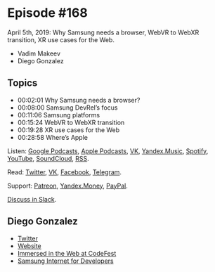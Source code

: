 # Episode #168

April 5th, 2019: Why Samsung needs a browser, WebVR to WebXR transition, XR use cases for the Web.

- Vadim Makeev
- Diego Gonzalez

## Topics

- 00:02:01 Why Samsung needs a browser?
- 00:08:00 Samsung DevRel’s focus
- 00:11:06 Samsung platforms
- 00:15:24 WebVR to WebXR transition
- 00:19:28 XR use cases for the Web
- 00:28:58 Where’s Apple

Listen: [Google Podcasts](https://podcasts.google.com/?feed=aHR0cHM6Ly93ZWItc3RhbmRhcmRzLnJ1L3BvZGNhc3QvZmVlZC8), [Apple Podcasts](https://itunes.apple.com/podcast/id1080500016), [VK](https://vk.com/podcasts-32017543), [Yandex.Music](https://music.yandex.ru/album/6245956), [Spotify](https://open.spotify.com/show/3rzAcADjpBpXt73L0epTjV), [YouTube](https://www.youtube.com/playlist?list=PLMBnwIwFEFHcwuevhsNXkFTcadeX5R1Go), [SoundCloud](https://soundcloud.com/web-standards), [RSS](https://web-standards.ru/podcast/feed/).

Read: [Twitter](https://twitter.com/webstandards_ru), [VK](https://vk.com/webstandards_ru), [Facebook](https://www.facebook.com/webstandardsru), [Telegram](https://t.me/webstandards_ru).

Support: [Patreon](https://www.patreon.com/webstandards_ru), [Yandex.Money](https://money.yandex.ru/to/41001119329753), [PayPal](https://www.paypal.me/pepelsbey).

[Discuss in Slack](http://slack.web-standards.ru/).

## Diego Gonzalez

- [Twitter](https://twitter.com/diekus)
- [Website](https://diek.us/)
- [Immersed in the Web at CodeFest](https://2019.codefest.ru/lecture/1402)
- [Samsung Internet for Developers](https://medium.com/samsung-internet-dev)
